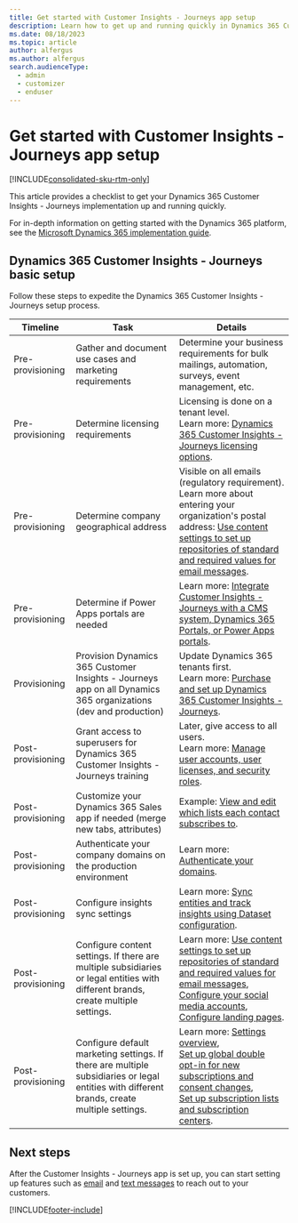 ```yaml
---
title: Get started with Customer Insights - Journeys app setup 
description: Learn how to get up and running quickly in Dynamics 365 Customer Insights - Journeys.
ms.date: 08/18/2023
ms.topic: article
author: alfergus
ms.author: alfergus
search.audienceType: 
  - admin
  - customizer
  - enduser
---
```


# Get started with Customer Insights - Journeys app setup

[!INCLUDE[consolidated-sku-rtm-only](./includes/consolidated-sku-rtm-only.md)]

This article provides a checklist to get your Dynamics 365 Customer Insights - Journeys implementation up and running quickly.

For in-depth information on getting started with the Dynamics 365 platform, see the [Microsoft Dynamics 365 implementation guide](/dynamics365/guidance/).

## Dynamics 365 Customer Insights - Journeys basic setup

Follow these steps to expedite the Dynamics 365 Customer Insights - Journeys setup process.

| Timeline | Task | Details |
|---|---|---|
| Pre-provisioning | Gather and document use cases and marketing requirements | Determine your business requirements for bulk mailings, automation, surveys, event management, etc. |
| Pre-provisioning | Determine licensing requirements | Licensing is done on a tenant level.<br> Learn more: [Dynamics 365 Customer Insights - Journeys licensing options](purchase.md#dynamics-365-marketing-licensing-options). |
| Pre-provisioning | Determine company geographical address | Visible on all emails (regulatory requirement).<br> Learn more about entering your organization's postal address: [Use content settings to set up repositories of standard and required values for email messages](dynamic-email-content.md#use-content-settings-to-set-up-repositories-of-standard-and-required-values-for-email-messages). |
| Pre-provisioning | Determine if Power Apps portals are needed | Learn more: [Integrate Customer Insights - Journeys with a CMS system, Dynamics 365 Portals, or Power Apps portals](portal-optional.md). |
| Provisioning | Provision Dynamics 365 Customer Insights - Journeys app on all Dynamics 365 organizations (dev and production) | Update Dynamics 365 tenants first.<br> Learn more: [Purchase and set up Dynamics 365 Customer Insights - Journeys](purchase.md). |
| Post-provisioning | Grant access to superusers for Dynamics 365 Customer Insights - Journeys training | Later, give access to all users.<br> Learn more: [Manage user accounts, user licenses, and security roles](admin-users-licenses-roles.md). |
| Post-provisioning | Customize your Dynamics 365 Sales app if needed (merge new tabs, attributes) | Example: [View and edit which lists each contact subscribes to](set-up-subscription-center.md#view-and-edit-which-lists-each-contact-subscribes-to). |
| Post-provisioning | Authenticate your company domains on the production environment | Learn more: [Authenticate your domains](mkt-settings-authenticate-domains.md). |
| Post-provisioning | Configure insights sync settings | Learn more: [Sync entities and track insights using Dataset configuration](mkt-settings-sync.md). |
| Post-provisioning | Configure content settings. If there are multiple subsidiaries or legal entities with different brands, create multiple settings. | Learn more: [Use content settings to set up repositories of standard and required values for email messages](dynamic-email-content.md#use-content-settings-to-set-up-repositories-of-standard-and-required-values-for-email-messages),<br> [Configure your social media accounts](mkt-settings-social-media.md),<br> [Configure landing pages](mkt-settings-landing-pages.md). |
| Post-provisioning | Configure default marketing settings. If there are multiple subsidiaries or legal entities with different brands, create multiple settings. | Learn more: [Settings overview](marketing-settings.md),<br> [Set up global double opt-in for new subscriptions and consent changes](double-opt-in.md),<br> [Set up subscription lists and subscription centers](set-up-subscription-center.md). |

## Next steps

After the Customer Insights - Journeys app is set up, you can start setting up features such as [email](email-get-started.md) and [text messages](real-time-marketing-outbound-text-messaging.md) to reach out to your customers.

[!INCLUDE[footer-include](./includes/footer-banner.md)]
